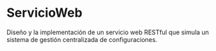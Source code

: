 # ServicioWeb
Diseño y la implementación de un servicio web RESTful que simula un sistema de gestión centralizada de configuraciones.
